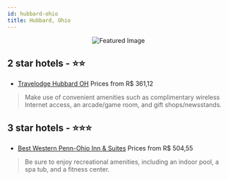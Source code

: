 ```yaml
---
id: hubbard-ohio
title: Hubbard, Ohio
---
```


<center><img src="https://i.travelapi.com/hotels/6000000/5500000/5494400/5494362/c83a8a2c_z.jpg" alt="Featured Image" /></center>


##  2 star hotels - ⭐️⭐️

-    [Travelodge Hubbard OH](https://us.hurb.com/hotels/hubbard/travelodge-hubbard-oh-JNP-JP305754?cmp=18055) Prices from R$ 361,12
   > Make use of convenient amenities such as complimentary wireless Internet access, an arcade/game room, and gift shops/newsstands.

##  3 star hotels - ⭐️⭐️⭐️

-    [Best Western Penn-Ohio Inn & Suites](https://us.hurb.com/hotels/hubbard/best-western-penn-ohio-inn-suites-JNP-JP108020?cmp=18055) Prices from R$ 504,55
   > Be sure to enjoy recreational amenities, including an indoor pool, a spa tub, and a fitness center.

